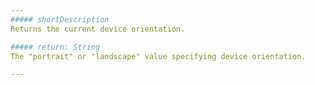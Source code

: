 ```yaml
---
##### shortDescription
Returns the current device orientation.

##### return: String
The "portrait" or "landscape" value specifying device orientation.

---
```

